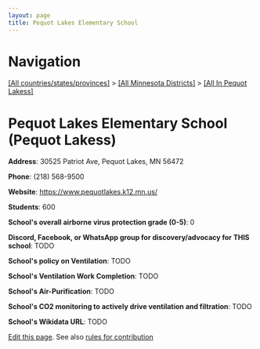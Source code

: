 ```yaml
---
layout: page
title: Pequot Lakes Elementary School
---
```

# Navigation

[[All countries/states/provinces]](../../..) > [[All Minnesota Districts]](../..) > [[All In Pequot Lakess]](..)

# Pequot Lakes Elementary School (Pequot Lakess)

**Address**: 30525 Patriot Ave, Pequot Lakes, MN 56472

**Phone**: (218) 568-9500

**Website**: <https://www.pequotlakes.k12.mn.us/>

**Students**: 600

**School's overall airborne virus protection grade (0-5)**: 0

**Discord, Facebook, or WhatsApp group for discovery/advocacy for THIS school**: TODO

**School's policy on Ventilation**: TODO

**School's Ventilation Work Completion**: TODO

**School's Air-Purification**: TODO

**School's CO2 monitoring to actively drive ventilation and filtration**: TODO

**School's Wikidata URL**: TODO


[Edit this page](https://github.com/ventilate-schools/MN/edit/main/./Pequot_Lakess/Pequot_Lakes_Elementary_School.md). See also [rules for contribution](../../../contribution-rules/)